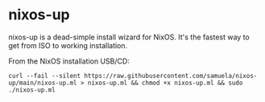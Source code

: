 # nixos-up

nixos-up is a dead-simple install wizard for NixOS. It's the fastest way to get from ISO to working installation.

From the NixOS installation USB/CD:

```
curl --fail --silent https://raw.githubusercontent.com/samuela/nixos-up/main/nixos-up.ml > nixos-up.ml && chmod +x nixos-up.ml && sudo ./nixos-up.ml
```
